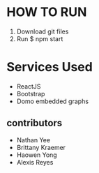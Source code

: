# HOW TO RUN
1. Download git files
2. Run $ npm start

# Services Used
- ReactJS
- Bootstrap 
- Domo embedded graphs


## contributors
- Nathan Yee
- Brittany Kraemer 
- Haowen Yong 
- Alexis Reyes
